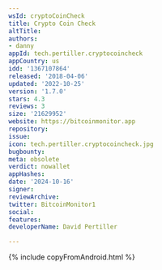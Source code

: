 ```yaml
---
wsId: cryptoCoinCheck
title: Crypto Coin Check
altTitle: 
authors:
- danny
appId: tech.pertiller.cryptocoincheck
appCountry: us
idd: '1367107864'
released: '2018-04-06'
updated: '2022-10-25'
version: '1.7.0'
stars: 4.3
reviews: 3
size: '21629952'
website: https://bitcoinmonitor.app
repository: 
issue: 
icon: tech.pertiller.cryptocoincheck.jpg
bugbounty: 
meta: obsolete
verdict: nowallet
appHashes: 
date: '2024-10-16'
signer: 
reviewArchive: 
twitter: BitcoinMonitor1
social: 
features: 
developerName: David Pertiller

---
```


{% include copyFromAndroid.html %}